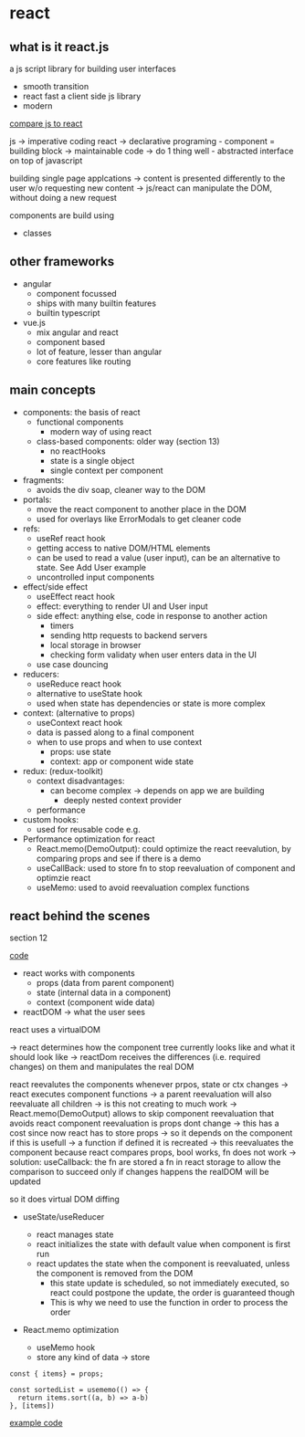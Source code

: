 # react

## what is it react.js

a js script library for building user interfaces
- smooth transition
- react fast
a client side js library
- modern

[compare js to react](https://github.com/academind/react-complete-guide-code/tree/01-getting-started/code/react-vs-vanilla-js-example)

js -> imperative coding
react -> declarative programing
    - component = building block -> maintainable code -> do 1 thing well
    - abstracted interface on top of javascript


building single page applcations
-> content is presented differently to the user w/o requesting new content
-> js/react can manipulate the DOM, without doing a new request

components are build using
- classes


## other frameworks

- angular
  - component focussed
  - ships with many builtin features
  - builtin typescript
- vue.js
  - mix angular and react
  - component based
  - lot of feature, lesser than angular
  - core features like routing

## main concepts

- components: the basis of react
  - functional components
    - modern way of using react
  - class-based components: older way (section 13)
    - no reactHooks
    - state is a single object
    - single context per component
- fragments: 
  - avoids the div soap, cleaner way to the DOM
- portals: 
  - move the react component to another place in the DOM
  -  used for overlays like ErrorModals to get cleaner code
- refs: 
  - useRef react hook
  - getting access to native DOM/HTML elements
  - can be used to read a value (user input), can be an alternative to state. See Add User example
  - uncontrolled input components
- effect/side effect
  - useEffect react hook
  - effect: everything to render UI and User input
  - side effect: anything else, code in response to another action
    - timers
    - sending http requests to backend servers
    - local storage in browser
    - checking form validaty when user enters data in the UI
  - use case douncing
- reducers:
  - useReduce react hook
  - alternative to useState hook
  - used when state has dependencies or state is more complex
- context: (alternative to props)
  - useContext react hook
  - data is passed along to a final component
  - when to use props and when to use context
    - props: use state
    - context: app or component wide state
- redux: (redux-toolkit)
  - context disadvantages:
    - can become complex -> depends on app we are building
      - deeply nested context provider
  - performance
- custom hooks:
  - used for reusable code e.g.
- Performance optimization for react
  - React.memo(DemoOutput): could optimize the react reevalution, by comparing props and see if there is a demo
  - useCallBack: used to store fn to stop reevaluation of component and optimzie react
  - useMemo: used to avoid reevaluation complex functions

## react behind the scenes

section 12

[code](https://github.com/academind/react-complete-guide-code/tree/12-a-look-behind-the-scenes)

- react works with components
  - props (data from parent component)
  - state (internal data in a component)
  - context (component wide data)
- reactDOM -> what the user sees

react uses a virtualDOM

-> react determines how the component tree currently looks like and what it should look like
-> reactDom receives the differences (i.e. required changes) on them and manipulates the real DOM

react reevalutes the components whenever prpos, state or ctx changes
-> react executes component functions
-> a parent reevaluation will also reevaluate all children -> is this not creating to much work
  ->  React.memo(DemoOutput) allows to skip component reevaluation that avoids react component reevaluation is props dont change
  -> this has a cost since now react has to store props -> so it depends on the component if this is usefull
  -> a function if defined it is recreated -> this reevaluates the component
    because react compares props, bool works, fn does not work
  -> solution: useCallback: the fn are stored a fn in react storage to allow the comparison to succeed
only if changes happens the realDOM will be updated

so it does virtual DOM diffing

- useState/useReducer
  - react manages state
  - react initializes the state with default value when component is first run
  - react updates the state when the component is reevaluated, unless the component is removed from the DOM
    - this state update is scheduled, so not immediately executed, so react could postpone the update, the order is guaranteed though
    - This is why we need to use the function in order to process the order

- React.memo optimization
  - useMemo hook
  - store any kind of data -> store

```
const { items} = props;

const sortedList = usememo(() => {
  return items.sort((a, b) => a-b)
}, [items])
```

[example code](https://github.com/academind/react-complete-guide-code/tree/18-diving-into-redux)